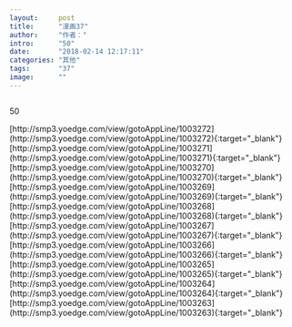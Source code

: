 ```yaml
---
layout:     post
title:      "漫画37"
author:     "作者："
intro:      "50"
date:       "2018-02-14 12:17:11"
categories: "其他"
tags:       "37"
image:      ""
---
```

<div style="text-align: center">
<p><img src=""/></p>
</div>
<p class="post-meta">
<span>50</span>
</p>
[http://smp3.yoedge.com/view/gotoAppLine/1003272](http://smp3.yoedge.com/view/gotoAppLine/1003272){:target="_blank"}
[http://smp3.yoedge.com/view/gotoAppLine/1003271](http://smp3.yoedge.com/view/gotoAppLine/1003271){:target="_blank"}
[http://smp3.yoedge.com/view/gotoAppLine/1003270](http://smp3.yoedge.com/view/gotoAppLine/1003270){:target="_blank"}
[http://smp3.yoedge.com/view/gotoAppLine/1003269](http://smp3.yoedge.com/view/gotoAppLine/1003269){:target="_blank"}
[http://smp3.yoedge.com/view/gotoAppLine/1003268](http://smp3.yoedge.com/view/gotoAppLine/1003268){:target="_blank"}
[http://smp3.yoedge.com/view/gotoAppLine/1003267](http://smp3.yoedge.com/view/gotoAppLine/1003267){:target="_blank"}
[http://smp3.yoedge.com/view/gotoAppLine/1003266](http://smp3.yoedge.com/view/gotoAppLine/1003266){:target="_blank"}
[http://smp3.yoedge.com/view/gotoAppLine/1003265](http://smp3.yoedge.com/view/gotoAppLine/1003265){:target="_blank"}
[http://smp3.yoedge.com/view/gotoAppLine/1003264](http://smp3.yoedge.com/view/gotoAppLine/1003264){:target="_blank"}
[http://smp3.yoedge.com/view/gotoAppLine/1003263](http://smp3.yoedge.com/view/gotoAppLine/1003263){:target="_blank"}


